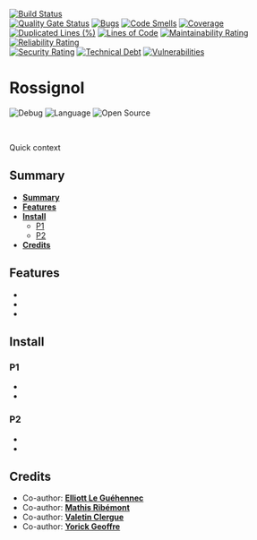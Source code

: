 [![Build Status](https://codefirst.iut.uca.fr/api/badges/valentin.clergue/Rossignol/status.svg)](https://codefirst.iut.uca.fr/valentin.clergue/Rossignol)  
[![Quality Gate Status](https://codefirst.iut.uca.fr/sonar/api/project_badges/measure?project=$Rossignol&metric=alert_status)](https://codefirst.iut.uca.fr/sonar/dashboard?id=$Rossignol)
[![Bugs](https://codefirst.iut.uca.fr/sonar/api/project_badges/measure?project=$Rossignol&metric=bugs)](https://codefirst.iut.uca.fr/sonar/dashboard?id=$Rossignol)
[![Code Smells](https://codefirst.iut.uca.fr/sonar/api/project_badges/measure?project=$Rossignol&metric=code_smells)](https://codefirst.iut.uca.fr/sonar/dashboard?id=$Rossignol)
[![Coverage](https://codefirst.iut.uca.fr/sonar/api/project_badges/measure?project=$Rossignol&metric=coverage)](https://codefirst.iut.uca.fr/sonar/dashboard?id=$Rossignol)  
[![Duplicated Lines (%)](https://codefirst.iut.uca.fr/sonar/api/project_badges/measure?project=$Rossignol&metric=duplicated_lines_density)](https://codefirst.iut.uca.fr/sonar/dashboard?id=$Rossignol)
[![Lines of Code](https://codefirst.iut.uca.fr/sonar/api/project_badges/measure?project=$Rossignol&metric=ncloc)](https://codefirst.iut.uca.fr/sonar/dashboard?id=$Rossignol)
[![Maintainability Rating](https://codefirst.iut.uca.fr/sonar/api/project_badges/measure?project=$Rossignol&metric=sqale_rating)](https://codefirst.iut.uca.fr/sonar/dashboard?id=$Rossignol)
[![Reliability Rating](https://codefirst.iut.uca.fr/sonar/api/project_badges/measure?project=$Rossignol&metric=reliability_rating)](https://codefirst.iut.uca.fr/sonar/dashboard?id=$Rossignol)  
[![Security Rating](https://codefirst.iut.uca.fr/sonar/api/project_badges/measure?project=$Rossignol&metric=security_rating)](https://codefirst.iut.uca.fr/sonar/dashboard?id=$Rossignol)
[![Technical Debt](https://codefirst.iut.uca.fr/sonar/api/project_badges/measure?project=$Rossignol&metric=sqale_index)](https://codefirst.iut.uca.fr/sonar/dashboard?id=$Rossignol)
[![Vulnerabilities](https://codefirst.iut.uca.fr/sonar/api/project_badges/measure?project=$Rossignol&metric=vulnerabilities)](https://codefirst.iut.uca.fr/sonar/dashboard?id=$Rossignol) 


# Rossignol

![Debug](https://img.shields.io/badge/Debug-v0.1-blueviolet)
![Language](https://img.shields.io/github/languages/top/HandyS11/Rossignol)
![Open Source](https://badges.frapsoft.com/os/v2/open-source.svg?v=103)

</br>

Quick context

## Summary

* **[Summary](##summary)**
* **[Features](##features)**
* **[Install](##install)**
	* [P1](###p1)
    * [P2](###p2)
* **[Credits](#credits)**

## Features

* 
* 
*  

## Install

### P1

- 
-

### P2

-
-


## Credits

* Co-author: [**Elliott Le Guéhennec**](https://github.com/EllLG1211)
* Co-author: [**Mathis Ribémont**](https://github.com/TEDDAC)
* Co-author: [**Valetin Clergue**](https://github.com/HandyS11)
* Co-author: [**Yorick Geoffre**](https://github.com/Kanken6174)